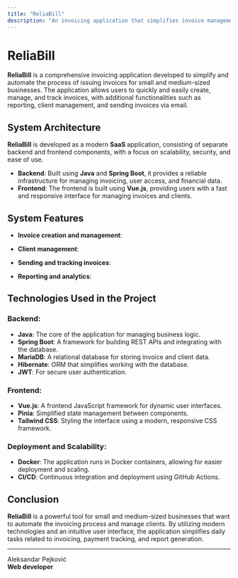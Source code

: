 ```yaml
---
title: "ReliaBill"
description: "An invoicing application that simplifies invoice management for small and medium-sized businesses."
---
```


# ReliaBill

**ReliaBill** is a comprehensive invoicing application developed to simplify and automate the process of issuing invoices for small and medium-sized businesses. The application allows users to quickly and easily create, manage, and track invoices, with additional functionalities such as reporting, client management, and sending invoices via email.

## System Architecture

**ReliaBill** is developed as a modern **SaaS** application, consisting of separate backend and frontend components, with a focus on scalability, security, and ease of use.

- **Backend**: Built using **Java** and **Spring Boot**, it provides a reliable infrastructure for managing invoicing, user access, and financial data.
- **Frontend**: The frontend is built using **Vue.js**, providing users with a fast and responsive interface for managing invoices and clients.

## System Features

- **Invoice creation and management**:

- **Client management**:

- **Sending and tracking invoices**:

- **Reporting and analytics**:

## Technologies Used in the Project

### Backend:
- **Java**: The core of the application for managing business logic.
- **Spring Boot**: A framework for building REST APIs and integrating with the database.
- **MariaDB**: A relational database for storing invoice and client data.
- **Hibernate**: ORM that simplifies working with the database.
- **JWT**: For secure user authentication.

### Frontend:
- **Vue.js**: A frontend JavaScript framework for dynamic user interfaces.
- **Pinia**: Simplified state management between components.
- **Tailwind CSS**: Styling the interface using a modern, responsive CSS framework.

### Deployment and Scalability:
- **Docker**: The application runs in Docker containers, allowing for easier deployment and scaling.
- **CI/CD**: Continuous integration and deployment using GitHub Actions.

## Conclusion

**ReliaBill** is a powerful tool for small and medium-sized businesses that want to automate the invoicing process and manage clients. By utilizing modern technologies and an intuitive user interface, the application simplifies daily tasks related to invoicing, payment tracking, and report generation.

---

Aleksandar Pejković  
**Web developer**
